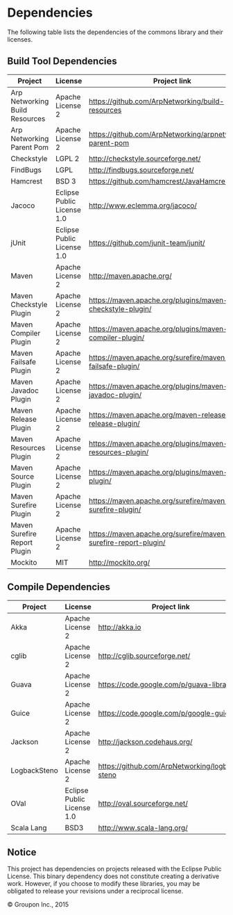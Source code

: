 Dependencies
========

The following table lists the dependencies of the commons library and their licenses.


Build Tool Dependencies
------------------

Project                        | License                    | Project link
-------------------------------|----------------------------|-------------
Arp Networking Build Resources | Apache License 2           | https://github.com/ArpNetworking/build-resources
Arp Networking Parent Pom      | Apache License 2           | https://github.com/ArpNetworking/arpnetworking-parent-pom
Checkstyle                     | LGPL 2                     | http://checkstyle.sourceforge.net/
FindBugs                       | LGPL                       | http://findbugs.sourceforge.net/
Hamcrest                       | BSD 3                      | https://github.com/hamcrest/JavaHamcrest/
Jacoco                         | Eclipse Public License 1.0 | http://www.eclemma.org/jacoco/
jUnit                          | Eclipse Public License 1.0 | https://github.com/junit-team/junit/
Maven                          | Apache License 2           | http://maven.apache.org/
Maven Checkstyle Plugin        | Apache License 2           | https://maven.apache.org/plugins/maven-checkstyle-plugin/
Maven Compiler Plugin          | Apache License 2           | https://maven.apache.org/plugins/maven-compiler-plugin/
Maven Failsafe Plugin          | Apache License 2           | https://maven.apache.org/surefire/maven-failsafe-plugin/
Maven Javadoc Plugin           | Apache License 2           | https://maven.apache.org/plugins/maven-javadoc-plugin/
Maven Release Plugin           | Apache License 2           | https://maven.apache.org/maven-release/maven-release-plugin/
Maven Resources Plugin         | Apache License 2           | https://maven.apache.org/plugins/maven-resources-plugin/
Maven Source Plugin            | Apache License 2           | https://maven.apache.org/plugins/maven-source-plugin/
Maven Surefire Plugin          | Apache License 2           | https://maven.apache.org/surefire/maven-surefire-plugin/
Maven Surefire Report Plugin   | Apache License 2           | https://maven.apache.org/surefire/maven-surefire-report-plugin/
Mockito                        | MIT                        | http://mockito.org/


Compile Dependencies
--------------------

Project                        | License                    | Project link
-------------------------------|----------------------------|-------------
Akka                           | Apache License 2           | http://akka.io
cglib                          | Apache License 2           | http://cglib.sourceforge.net/
Guava                          | Apache License 2           | https://code.google.com/p/guava-libraries/
Guice                          | Apache License 2           | https://code.google.com/p/google-guice/
Jackson                        | Apache License 2           | http://jackson.codehaus.org/
LogbackSteno                   | Apache License 2           | https://github.com/ArpNetworking/logback-steno
OVal                           | Eclipse Public License 1.0 | http://oval.sourceforge.net/
Scala Lang                     | BSD3                       | http://www.scala-lang.org/


Notice
------

This project has dependencies on projects released with the Eclipse Public License.  This binary
dependency does not constitute creating a derivative work.  However, if you choose to modify these
libraries, you may be obligated to release your revisions under a reciprocal license.

&copy; Groupon Inc., 2015
